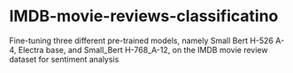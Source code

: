 # IMDB-movie-reviews-classificatino
Fine-tuning three different pre-trained models, namely Small Bert H-526 A-4, Electra base, and Small_Bert H-768_A-12, on the IMDB movie review dataset for sentiment analysis
